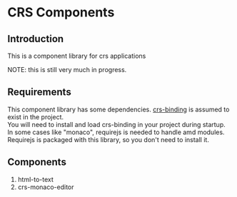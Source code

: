 # CRS Components
## Introduction

This is a component library for crs applications

NOTE: this is still very much in progress.

## Requirements

This component library has some dependencies.
[crs-binding](https://github.com/caperaven/crs-binding) is assumed to exist in the project.  
You will need to install and load crs-binding in your project during startup.
In some cases like "monaco", requirejs is needed to handle amd modules.  
Requirejs is packaged with this library, so you don't need to install it.

## Components

1. html-to-text
2. crs-monaco-editor


